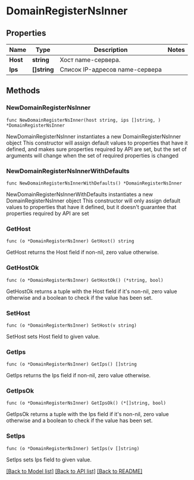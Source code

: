 # DomainRegisterNsInner

## Properties

Name | Type | Description | Notes
------------ | ------------- | ------------- | -------------
**Host** | **string** | Хост name-сервера. | 
**Ips** | **[]string** | Список IP-адресов name-сервера | 

## Methods

### NewDomainRegisterNsInner

`func NewDomainRegisterNsInner(host string, ips []string, ) *DomainRegisterNsInner`

NewDomainRegisterNsInner instantiates a new DomainRegisterNsInner object
This constructor will assign default values to properties that have it defined,
and makes sure properties required by API are set, but the set of arguments
will change when the set of required properties is changed

### NewDomainRegisterNsInnerWithDefaults

`func NewDomainRegisterNsInnerWithDefaults() *DomainRegisterNsInner`

NewDomainRegisterNsInnerWithDefaults instantiates a new DomainRegisterNsInner object
This constructor will only assign default values to properties that have it defined,
but it doesn't guarantee that properties required by API are set

### GetHost

`func (o *DomainRegisterNsInner) GetHost() string`

GetHost returns the Host field if non-nil, zero value otherwise.

### GetHostOk

`func (o *DomainRegisterNsInner) GetHostOk() (*string, bool)`

GetHostOk returns a tuple with the Host field if it's non-nil, zero value otherwise
and a boolean to check if the value has been set.

### SetHost

`func (o *DomainRegisterNsInner) SetHost(v string)`

SetHost sets Host field to given value.


### GetIps

`func (o *DomainRegisterNsInner) GetIps() []string`

GetIps returns the Ips field if non-nil, zero value otherwise.

### GetIpsOk

`func (o *DomainRegisterNsInner) GetIpsOk() (*[]string, bool)`

GetIpsOk returns a tuple with the Ips field if it's non-nil, zero value otherwise
and a boolean to check if the value has been set.

### SetIps

`func (o *DomainRegisterNsInner) SetIps(v []string)`

SetIps sets Ips field to given value.



[[Back to Model list]](../README.md#documentation-for-models) [[Back to API list]](../README.md#documentation-for-api-endpoints) [[Back to README]](../README.md)


